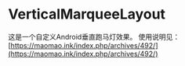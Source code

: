 # VerticalMarqueeLayout
这是一个自定义Android垂直跑马灯效果。  使用说明见：[https://maomao.ink/index.php/archives/492/](https://maomao.ink/index.php/archives/492/)
